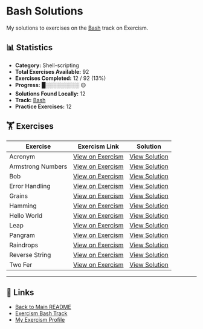 # Bash Solutions

My solutions to exercises on the [Bash](https://exercism.org/tracks/bash) track on Exercism.

## 📊 Statistics

- **Category:** Shell-scripting
- **Total Exercises Available:** 92
- **Exercises Completed:** 12 / 92 (13%)
- **Progress:** █░░░░░░░░░ 🟡
- **Solutions Found Locally:** 12
- **Track:** [Bash](https://exercism.org/tracks/bash)
- **Practice Exercises:** 12

## 🏋️ Exercises

| Exercise | Exercism Link | Solution |
|----------|---------------|----------|
| Acronym | [View on Exercism](https://exercism.org/tracks/bash/exercises/acronym) | [View Solution](acronym/README.md) |
| Armstrong Numbers | [View on Exercism](https://exercism.org/tracks/bash/exercises/armstrong-numbers) | [View Solution](armstrong-numbers/README.md) |
| Bob | [View on Exercism](https://exercism.org/tracks/bash/exercises/bob) | [View Solution](bob/README.md) |
| Error Handling | [View on Exercism](https://exercism.org/tracks/bash/exercises/error-handling) | [View Solution](error-handling/README.md) |
| Grains | [View on Exercism](https://exercism.org/tracks/bash/exercises/grains) | [View Solution](grains/README.md) |
| Hamming | [View on Exercism](https://exercism.org/tracks/bash/exercises/hamming) | [View Solution](hamming/README.md) |
| Hello World | [View on Exercism](https://exercism.org/tracks/bash/exercises/hello-world) | [View Solution](hello-world/README.md) |
| Leap | [View on Exercism](https://exercism.org/tracks/bash/exercises/leap) | [View Solution](leap/README.md) |
| Pangram | [View on Exercism](https://exercism.org/tracks/bash/exercises/pangram) | [View Solution](pangram/README.md) |
| Raindrops | [View on Exercism](https://exercism.org/tracks/bash/exercises/raindrops) | [View Solution](raindrops/README.md) |
| Reverse String | [View on Exercism](https://exercism.org/tracks/bash/exercises/reverse-string) | [View Solution](reverse-string/README.md) |
| Two Fer | [View on Exercism](https://exercism.org/tracks/bash/exercises/two-fer) | [View Solution](two-fer/README.md) |

---

## 🔗 Links

- [Back to Main README](../README.md)
- [Exercism Bash Track](https://exercism.org/tracks/bash)
- [My Exercism Profile](https://exercism.org/profiles/princemuel)
